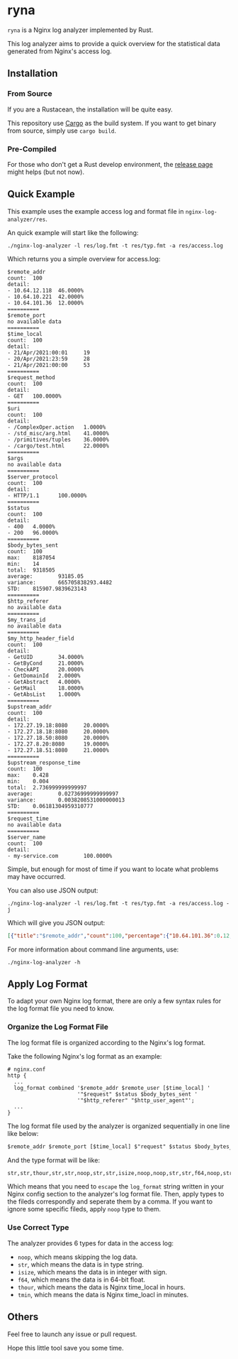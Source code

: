 # ryna

`ryna` is a Nginx log analyzer implemented by Rust.

This log analyzer aims to provide a quick overview for the statistical data generated from Nginx's access log.

## Installation

### From Source

If you are a Rustacean, the installation will be quite easy.

This repository use [Cargo](https://doc.rust-lang.org/book/ch01-03-hello-cargo.html) as the build system. If you want to get binary from source, simply use `cargo build`.

### Pre-Compiled

For those who don't get a Rust develop environment, the [release page](https://github.com/BlankZhu/nginx-log-analyzer/releases) might helps (but not now).

## Quick Example

This example uses the example access log and format file in `nginx-log-analyzer/res`.

An quick example will start like the following:

```shell
./nginx-log-analyzer -l res/log.fmt -t res/typ.fmt -a res/access.log
```

Which returns you a simple overview for access.log:

```shell
$remote_addr
count:  100
detail:
- 10.64.12.118  46.0000%
- 10.64.10.221  42.0000%
- 10.64.101.36  12.0000%
==========
$remote_port
no available data
==========
$time_local
count:  100
detail:
- 21/Apr/2021:00:01     19
- 20/Apr/2021:23:59     28
- 21/Apr/2021:00:00     53
==========
$request_method
count:  100
detail:
- GET   100.0000%
==========
$uri
count:  100
detail:
- /ComplexOper.action   1.0000%
- /std_misc/arg.html    41.0000%
- /primitives/tuples    36.0000%
- /cargo/test.html      22.0000%
==========
$args
no available data
==========
$server_protocol
count:  100
detail:
- HTTP/1.1      100.0000%
==========
$status
count:  100
detail:
- 400   4.0000%
- 200   96.0000%
==========
$body_bytes_sent
count:  100
max:    8187054
min:    14
total:  9318505
average:        93185.05
variance:       665705838293.4482
STD:    815907.9839623143
==========
$http_referer
no available data
==========
$my_trans_id
no available data
==========
$my_http_header_field
count:  100
detail:
- GetUID        34.0000%
- GetByCond     21.0000%
- CheckAPI      20.0000%
- GetDomainId   2.0000%
- GetAbstract   4.0000%
- GetMail       18.0000%
- GetAbsList    1.0000%
==========
$upstream_addr
count:  100
detail:
- 172.27.19.18:8080     20.0000%
- 172.27.18.18:8080     20.0000%
- 172.27.18.50:8080     20.0000%
- 172.27.8.20:8080      19.0000%
- 172.27.18.51:8080     21.0000%
==========
$upstream_response_time
count:  100
max:    0.428
min:    0.004
total:  2.736999999999997
average:        0.02736999999999997
variance:       0.0038208531000000013
STD:    0.06181304959310777
==========
$request_time
no available data
==========
$server_name
count:  100
detail:
- my-service.com        100.0000%
```

Simple, but enough for most of time if you want to locate what problems may  have occurred.

You can also use JSON output:

```shell
./nginx-log-analyzer -l res/log.fmt -t res/typ.fmt -a res/access.log -j
```

Which will give you JSON output:

```json
[{"title":"$remote_addr","count":100,"percentage":{"10.64.101.36":0.12,"10.64.12.118":0.46,"10.64.10.221":0.42}},{"title":"$remote_port"},{"title":"$time_local","count":100,"data":{"20/Apr/2021:23:59":28,"21/Apr/2021:00:00":53,"21/Apr/2021:00:01":19}},{"title":"$request_method","count":100,"percentage":{"GET":1.0}},{"title":"$uri","count":100,"percentage":{"/primitives/tuples":0.36,"/cargo/test.html":0.22,"/std_misc/arg.html":0.41,"/ComplexOper.action":0.01}},{"title":"$args"},{"title":"$server_protocol","count":100,"percentage":{"HTTP/1.1":1.0}},{"title":"$status","count":100,"percentage":{"400":0.04,"200":0.96}},{"title":"$body_bytes_sent","total":9318505,"count":100,"average":93185.05,"variance":665705838293.4482,"std_variance":815907.9839623143,"max":8187054,"min":14},{"title":"$http_referer"},{"title":"$my_trans_id"},{"title":"$my_http_header_field","count":100,"percentage":{"GetUID":0.34,"GetAbsList":0.01,"GetByCond":0.21,"GetMail":0.18,"GetDomainId":0.02,"GetAbstract":0.04,"CheckAPI":0.2}},{"title":"$upstream_addr","count":100,"percentage":{"172.27.8.20:8080":0.19,"172.27.18.51:8080":0.21,"172.27.19.18:8080":0.2,"172.27.18.18:8080":0.2,"172.27.18.50:8080":0.2}},{"title":"$upstream_response_time","total":2.736999999999997,"count":100,"average":0.02736999999999997,"variance":0.0038208531000000013,"std_variance":0.06181304959310777,"max":0.428,"min":0.004},{"title":"$request_time"},{"title":"$server_name","count":100,"percentage":{"my-service.com":1.0}}]
```


For more information about command line arguments, use:

```shell
./nginx-log-analyzer -h
```

## Apply Log Format

To adapt your own Nginx log format, there are only a few syntax rules for the log format file you need to know.

### Organize the Log Format File

The log format file is organized according to the Nginx's log format.

Take the following Nginx's log format as an example:

```nginx
# nginx.conf
http {
  ...
  log_format combined '$remote_addr $remote_user [$time_local] '
                      '"$request" $status $body_bytes_sent '
                      '"$http_referer" "$http_user_agent"';
  ...
}
```

The log format file used by the analyzer is organized sequentially in one line like below:

```txt
$remote_addr $remote_port [$time_local] $"request" $status $body_bytes_sent "$http_referer" "$http_user_agent"
```

And the type format will be like:

```txt
str,str,thour,str,str,noop,str,str,isize,noop,noop,str,str,f64,noop,str
```

Which means that you need to `escape` the `log_format` string written in your Nginx config section to the analyzer's log format file. Then, apply types to the fileds correspondly and seperate them by a comma. If you want to ignore some specific fileds, apply `noop` type to them.


### Use Correct Type

The analyzer provides 6 types for data in the access log:

- `noop`, which means skipping the log data.
- `str`, which means the data is in type string.
- `isize`, which means the data is in integer with sign.
- `f64`, which means the data is in 64-bit float.
- `thour`, which means the data is Nginx time_local in hours.
- `tmin`, which means the data is Nginx time_loacl in minutes.

## Others

Feel free to launch any issue or pull request.

Hope this little tool save you some time.
